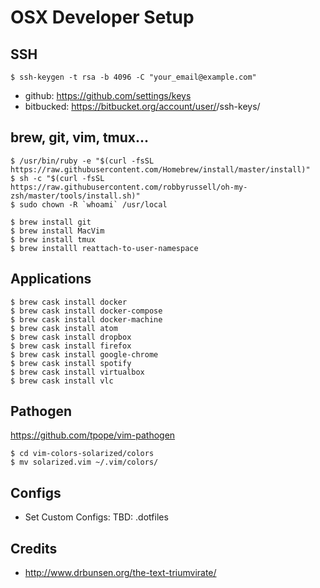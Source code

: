# OSX Developer Setup

## SSH
`$ ssh-keygen -t rsa -b 4096 -C "your_email@example.com"`
- github: https://github.com/settings/keys
- bitbucked: https://bitbucket.org/account/user/<user>/ssh-keys/

## brew, git, vim, tmux...
```
$ /usr/bin/ruby -e "$(curl -fsSL https://raw.githubusercontent.com/Homebrew/install/master/install)"
$ sh -c "$(curl -fsSL https://raw.githubusercontent.com/robbyrussell/oh-my-zsh/master/tools/install.sh)"
$ sudo chown -R `whoami` /usr/local

$ brew install git
$ brew install MacVim
$ brew install tmux
$ brew installl reattach-to-user-namespace
```

## Applications
```
$ brew cask install docker
$ brew cask install docker-compose
$ brew cask install docker-machine
$ brew cask install atom
$ brew cask install dropbox
$ brew cask install firefox
$ brew cask install google-chrome
$ brew cask install spotify
$ brew cask install virtualbox
$ brew cask install vlc
```

## Pathogen

https://github.com/tpope/vim-pathogen
```
$ cd vim-colors-solarized/colors
$ mv solarized.vim ~/.vim/colors/
```

## Configs
- Set Custom Configs: TBD: .dotfiles

## Credits
- http://www.drbunsen.org/the-text-triumvirate/
